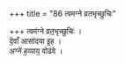 +++
title = "86 त्वमग्ने व्रतभृच्छुचिः"

+++
त्वम॑ग्ने व्रत॒भृच्छुचिः॑ ।  
दे॒वाँ आसा॑दया इ॒ह ।  
अग्ने॑ ह॒व्याय॒ वोढ॑वे ।